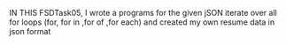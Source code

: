 IN THIS FSDTask05, I wrote a programs for the given jSON iterate over all for loops (for, for in ,for of ,for each) and created my own resume data in json format
 

